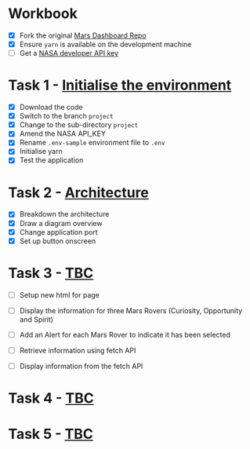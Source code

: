 # Workbook

- [x] Fork the original [Mars Dashboard Repo](https://github.com/udacity/nd032-c2-functional-programming-with-javascript-starter.git)
- [x] Ensure `yarn` is available on the development machine
- [ ] Get a [NASA developer API key](https://api.nasa.gov/)

# Task 1 - [Initialise the environment](https://github.com/rosera/nd032-c2-functional-programming-with-javascript-starter/blob/project/task-one.md)

- [x] Download the code
- [x] Switch to the branch `project`
- [x] Change to the sub-directory `project`
- [x] Amend the NASA API_KEY
- [x] Rename `.env-sample` environment file to `.env`
- [x] Initialise yarn
- [x] Test the application

# Task 2 - [Architecture](https://github.com/rosera/nd032-c2-functional-programming-with-javascript-starter/blob/project/task-two.md)

- [x] Breakdown the architecture
- [x] Draw a diagram overview
- [x] Change application port
- [x] Set up button onscreen

# Task 3 - [TBC]()

- [ ] Setup new html for page
- [ ] Display the information for three Mars Rovers (Curiosity, Opportunity and Spirit)
- [ ] Add an Alert for each Mars Rover to indicate it has been selected
- [ ] Retrieve information using fetch API
- [ ] Display information from the fetch API


# Task 4 - [TBC]()

# Task 5 - [TBC]()
